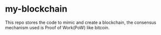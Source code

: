 # my-blockchain
This repo stores the code to mimic and create a blockchain, the consensus mechanism used is Proof of Work(PoW) like bitcoin.
